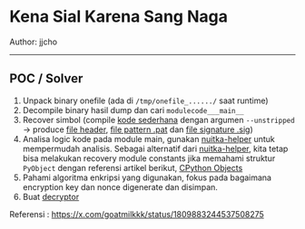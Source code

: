 # Kena Sial Karena Sang Naga 

Author: jjcho

---------

## POC / Solver

1. Unpack binary onefile (ada di `/tmp/onefile_....../` saat runtime)
2. Decompile binary hasil dump dan cari `modulecode___main__` 
3. Recover simbol (compile [kode sederhana](main2.py) dengan argumen `--unstripped` -> produce [file header](main2.bin.h), [file pattern .pat](main2.pat) dan [file signature .sig](main2.sig))
4. Analisa logic kode pada module main, gunakan [nuitka-helper](https://github.com/goatmilkkk/nuitka-helper/tree/main/scripts) untuk mempermudah analisis. Sebagai alternatif dari [nuitka-helper](https://github.com/goatmilkkk/nuitka-helper/tree/main/scripts), kita tetap bisa melakukan recovery module constants jika memahami struktur `PyObject` dengan referensi artikel berikut, [CPython Objects](https://goatmilkk.notion.site/CPython-Objects-53123c8e09cb4a43ae412c75ba27a734)
5. Pahami algoritma enkripsi yang digunakan, fokus pada bagaimana encryption key dan nonce digenerate dan disimpan.
6. Buat [decryptor](solve.py)

Referensi : https://x.com/goatmilkkk/status/1809883244537508275